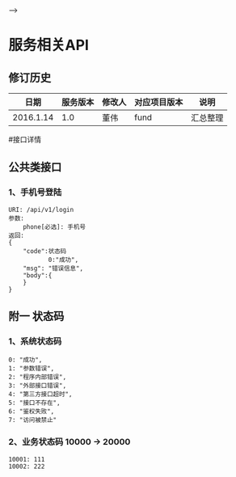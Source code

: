 <!--
<div>
<div style="width:40%;display:block"><ul id="tree" class="ztree"></ul></div>
<div id="readme" style="width:70%;margin-left:25%;"><article class='markdown-body'>
<!-- 顶部的html部分和结尾处的html内容， 用于生成网页左侧的菜单TOC. 第二行中div属性display改为block后，显示TOC -->
-->

# 服务相关API

## 修订历史

| 日期      |  服务版本 |  修改人  | 对应项目版本 | 说明 |
| ----      |---------| --------|  -------  | -------------- |
| 2016.1.14 |   1.0   | 董伟    |  fund    |   汇总整理  |



#接口详情

## 公共类接口

### 1、手机号登陆
    URI: /api/v1/login
    参数:
        phone[必选]: 手机号
    返回:
    {
        "code":状态码
               0:"成功",
        "msg": "错误信息",
        "body":{
        }
    }


## 附一 状态码
### 1、系统状态码
    0: "成功",
    1: "参数错误",
    2: "程序内部错误",
    3: "外部接口错误",
    4: "第三方接口超时",
    5: "接口不存在",
    6: "鉴权失败",
    7: "访问被禁止"

### 2、业务状态码  10000 -> 20000  
    10001: 111
    10002: 222


</article>
</div></div>
<script type="text/javascript" src="http://10.0.1.232:8080/js/jquery-1.10.2.min.js">
</script><script type="text/javascript" src="http://10.0.1.232:8080/js/jquery.ztree.all-3.5.min.js"></script>
<script type="text/javascript" src="http://10.0.1.232:8080/js/jquery.ztree_toc.js"></script>
<link type="text/css" href="http://10.0.1.232:8080/js/css/zTreeStyle.css" rel="stylesheet">

<SCRIPT type="text/javascript" >
$(document).ready(function(){
    $('#tree').ztree_toc({
        is_auto_number: false,
        // documment_selector: '.first_part'
    });
});
</SCRIPT>
